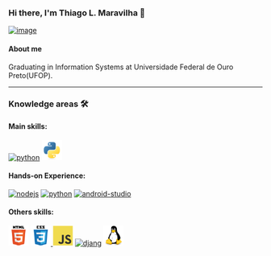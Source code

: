 ### Hi there, I'm Thiago L. Maravilha 👋

[![image](https://img.shields.io/badge/LinkedIn-0077B5?style=for-the-badge&logo=linkedin&logoColor=white)](https://www.linkedin.com/in/thiagomaravilha)
</br>
<h4>About me</h4>
Graduating in Information Systems at Universidade Federal de Ouro Preto(UFOP).</br>
<hr>

### Knowledge areas 🛠
<h4>Main skills:</h4>
<a href="https://www.learn-c.org/" rel="nofollow"> <img src="https://cdn.jsdelivr.net/gh/devicons/devicon@latest/icons/c/c-original.svg" alt="python" width="40" height="40" style="max-width: 100%;"></a>
<a href="https://www.python.org" rel="nofollow"> <img src="https://raw.githubusercontent.com/devicons/devicon/master/icons/python/python-original.svg" alt="python" width="40" height="40" style="max-width: 100%;"></a>
<!-- isso é pra comentar -->
<br>
<h4>Hands-on Experience:</h4>
<a href="https://www.php.net/" rel="nofollow"> <img src="https://cdn.jsdelivr.net/gh/devicons/devicon@latest/icons/php/php-original.svg" alt="nodejs" width="40" height="40" style="max-width: 100%;"></a>
<a href="https://dev.java/learn/" rel="nofollow"> <img src="https://cdn.jsdelivr.net/gh/devicons/devicon@latest/icons/java/java-original-wordmark.svg" alt="python" width="40" height="40" style="max-width: 100%;"></a>
<a href="https://developer.android.com/" rel="nofollow"> <img src="https://img.icons8.com/?size=100&id=17836&format=png&color=000000" alt="android-studio" width="40" height="40" style="max-width: 100%;"></a>

<h4>Others skills:</h4>
<a href="https://www.w3.org/html/" rel="nofollow"> <img src="https://raw.githubusercontent.com/devicons/devicon/master/icons/html5/html5-original-wordmark.svg" alt="html5" width="40" height="40" style="max-width: 100%;"></a>
<a href="https://www.w3schools.com/css/" rel="nofollow"> <img src="https://raw.githubusercontent.com/devicons/devicon/master/icons/css3/css3-original-wordmark.svg" alt="css3" width="40" height="40" style="max-width: 100%;">
<a href="https://developer.mozilla.org/en-US/docs/Web/JavaScript" rel="nofollow"> <img src="https://raw.githubusercontent.com/devicons/devicon/master/icons/javascript/javascript-original.svg" alt="javascript" width="40" height="40" style="max-width: 100%;"></a>
<a href="https://www.mysql.com" rel="nofollow"> <img src="https://www.mysql.com/common/logos/logo-mysql-170x115.png" alt="djang" width="50" height="50" style="max-width: 100%;"></a>
<a href="https://www.photoshop.com/en" rel="nofollow">
<a href="https://www.linux.org/" rel="nofollow"> <img src="https://raw.githubusercontent.com/devicons/devicon/master/icons/linux/linux-original.svg" alt="linux" width="40" height="40" style="max-width: 100%;"></a>

 <br>
 <!-- 
   
<br>

-->

